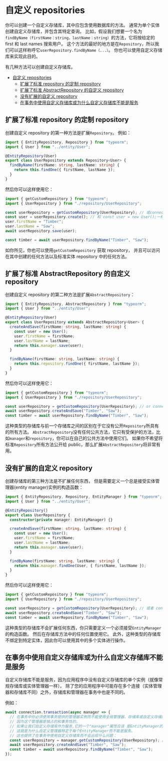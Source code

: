 # 自定义 repositories

你可以创建一个自定义存储库，其中应包含使用数据库的方法。
通常为单个实体创建自定义存储库，并包含其特定查询。
比如，假设我们想要一个名为`findByName（firstName：string，lastName：string）`的方法，它将按给定的 first 和 last names 搜索用户。
这个方法的最好的地方是在`Repository`，所以我们可以这样称呼它`userRepository.findByName（...）`。
你也可以使用自定义存储库来实现此目的。

有几种方法可以创建自定义存储库。

- [自定义 repositories](#%E8%87%AA%E5%AE%9A%E4%B9%89-repositories)
  - [扩展了标准 repository 的定制 repository](#%E6%89%A9%E5%B1%95%E4%BA%86%E6%A0%87%E5%87%86-repository-%E7%9A%84%E5%AE%9A%E5%88%B6-repository)
  - [扩展了标准 AbstractRepository 的自定义 repository](#%E6%89%A9%E5%B1%95%E4%BA%86%E6%A0%87%E5%87%86-abstractrepository-%E7%9A%84%E8%87%AA%E5%AE%9A%E4%B9%89-repository)
  - [没有扩展的自定义 repository](#%E6%B2%A1%E6%9C%89%E6%89%A9%E5%B1%95%E7%9A%84%E8%87%AA%E5%AE%9A%E4%B9%89-repository)
  - [在事务中使用自定义存储库或为什么自定义存储库不能是服务](#%E5%9C%A8%E4%BA%8B%E5%8A%A1%E4%B8%AD%E4%BD%BF%E7%94%A8%E8%87%AA%E5%AE%9A%E4%B9%89%E5%AD%98%E5%82%A8%E5%BA%93%E6%88%96%E4%B8%BA%E4%BB%80%E4%B9%88%E8%87%AA%E5%AE%9A%E4%B9%89%E5%AD%98%E5%82%A8%E5%BA%93%E4%B8%8D%E8%83%BD%E6%98%AF%E6%9C%8D%E5%8A%A1)

## 扩展了标准 repository 的定制 repository

创建自定义 repository 的第一种方法是扩展`Repository`。
例如：

```typescript
import { EntityRepository, Repository } from "typeorm";
import { User } from "../entity/User";

@EntityRepository(User)
export class UserRepository extends Repository<User> {
  findByName(firstName: string, lastName: string) {
    return this.findOne({ firstName, lastName });
  }
}
```

然后你可以这样使用它：

```typescript
import { getCustomRepository } from "typeorm";
import { UserRepository } from "./repository/UserRepository";

const userRepository = getCustomRepository(UserRepository); // 或connection.getCustomRepository或manager.getCustomRepository（）
const user = userRepository.create(); // 和 const user = new User();一样
user.firstName = "Timber";
user.lastName = "Saw";
await userRepository.save(user);

const timber = await userRepository.findByName("Timber", "Saw");
```

如你所见，你也可以使用`getCustomRepository` 获取 repository，
并且可以访问在其中创建的任何方法以及标准实体 repository 中的任何方法。

## 扩展了标准 AbstractRepository 的自定义 repository

创建自定义 repository 的第二种方法是扩展`AbstractRepository`：

```typescript
import { EntityRepository, AbstractRepository } from "typeorm";
import { User } from "../entity/User";

@EntityRepository(User)
export class UserRepository extends AbstractRepository<User> {
  createAndSave(firstName: string, lastName: string) {
    const user = new User();
    user.firstName = firstName;
    user.lastName = lastName;
    return this.manager.save(user);
  }

  findByName(firstName: string, lastName: string) {
    return this.repository.findOne({ firstName, lastName });
  }
}
```

然后你可以这样使用它：

```typescript
import { getCustomRepository } from "typeorm";
import { UserRepository } from "./repository/UserRepository";

const userRepository = getCustomRepository(UserRepository); // or connection.getCustomRepository or manager.getCustomRepository()
await userRepository.createAndSave("Timber", "Saw");
const timber = await userRepository.findByName("Timber", "Saw");
```

这种类型的存储库与前一个存储库之间的区别在于它没有公开`Repository`所具有的所有方法。
`AbstractRepository`没有任何公共方法，它只有受保护的方法，比如`manager`和`repository`，你可以在自己的公共方法中使用它们。
如果你不希望将标准`Repository`所有方法公开给 public，那么扩展`AbstractRepository`将非常有用。

## 没有扩展的自定义 repository

创建存储库的第三种方法是不扩展任何东西，
但是需要定义一个总是接受实体管理器(entity manager)实例的构造函数：

```typescript
import { EntityRepository, Repository, EntityManager } from "typeorm";
import { User } from "../entity/User";

@EntityRepository()
export class UserRepository {
  constructor(private manager: EntityManager) {}

  createAndSave(firstName: string, lastName: string) {
    const user = new User();
    user.firstName = firstName;
    user.lastName = lastName;
    return this.manager.save(user);
  }

  findByName(firstName: string, lastName: string) {
    return this.manager.findOne(User, { firstName, lastName });
  }
}
```

然后你可以这样使用它：

```typescript
import { getCustomRepository } from "typeorm";
import { UserRepository } from "./repository/UserRepository";

const userRepository = getCustomRepository(UserRepository); // 或者 connection.getCustomRepository 或者 manager.getCustomRepository()
await userRepository.createAndSave("Timber", "Saw");
const timber = await userRepository.findByName("Timber", "Saw");
```

这种类型的存储库不会扩展任何东西，你只需要定义一个必须接受`EntityManager`的构造函数。 然后在存储库方法中的任何位置使用它。
此外，这种类型的存储库不绑定到特定实体，因此你可以使用其中的多个实体进行操作。

## 在事务中使用自定义存储库或为什么自定义存储库不能是服务

自定义存储库不能是服务，因为应用程序中没有自定义存储库的单个实例（就像常规存储库或实体管理器一样）。
除了您的应用程序中可能存在多个连接（实体管理器和存储库不同）之外，存储库和管理器在事务中也是不同的。

例如：

```typescript
await connection.transaction(async manager => {
  // 在事务中你必须使用事务提供的管理器实例而不能使用全局管理器、存储库或自定义存储库，
  // 因为这个管理器是独占的和事务性的，
  // 如果让我们自定义存储库作为服务,它的一个"manager"属性应该 是EntityManager的唯一实例，但没有全局的EntityManager实例，并且也不可能有。
  // 这就是为什么自定义管理器特定于每个EntityManager而不能是服务。
  // 这也提供了在事务中使用自定义存储库而不会出现什么问题：
  const userRepository = manager.getCustomRepository(UserRepository); // 不要在这里使用全局的getCustomRepository！
  await userRepository.createAndSave("Timber", "Saw");
  const timber = await userRepository.findByName("Timber", "Saw");
});
```
